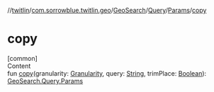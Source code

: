//[twitlin](../../../../index.md)/[com.sorrowblue.twitlin.geo](../../../index.md)/[GeoSearch](../../index.md)/[Query](../index.md)/[Params](index.md)/[copy](copy.md)



# copy  
[common]  
Content  
fun [copy](copy.md)(granularity: [Granularity](../../../../com.sorrowblue.twitlin.objects/-granularity/index.md), query: [String](https://kotlinlang.org/api/latest/jvm/stdlib/kotlin/-string/index.html), trimPlace: [Boolean](https://kotlinlang.org/api/latest/jvm/stdlib/kotlin/-boolean/index.html)): [GeoSearch.Query.Params](index.md)  



